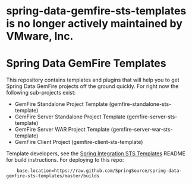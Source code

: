 # spring-data-gemfire-sts-templates is no longer actively maintained by VMware, Inc.

Spring Data GemFire Templates 
=============================

This repository contains templates and plugins that will help you to get Spring Data GemFire projects off the ground quickly. For right now the following sub-projects exist:

* GemFire Standalone Project Template (gemfire-standalone-sts-template)
* GemFire Server Standalone Project Template (gemfire-server-sts-template)
* GemFire Server WAR Project Template (gemfire-server-war-sts-template)
* GemFire Client Project (gemfire-client-sts-template)

Template developers, see the [Spring Integration STS Templates](https://github.com/SpringSource/spring-integration-templates/tree/master/si-sts-templates) README for build instructions. For deploying to this repo:
   
        base.location=https://raw.github.com/SpringSource/spring-data-gemfire-sts-templates/master/builds
